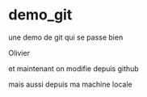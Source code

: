 # demo_git
une demo de git qui se passe bien

Olivier

et maintenant on modifie depuis github

mais aussi depuis ma machine locale

